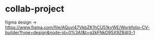 # collab-project
figma design -> https://www.figma.com/file/AQuvi47VkbZK1hCU51kvWE/Workfolio-CV-builder?type=design&node-id=0%3A1&t=g2kFNkD95X9ZB4I3-1
